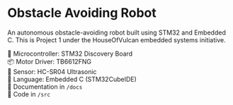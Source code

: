 # Obstacle Avoiding Robot

An autonomous obstacle-avoiding robot built using STM32 and Embedded C. This is Project 1 under the HouseOfVulcan embedded systems initiative.

🔧 Microcontroller: STM32 Discovery Board  
📦 Motor Driver: TB6612FNG  
📡 Sensor: HC-SR04 Ultrasonic  
🧠 Language: Embedded C (STM32CubeIDE)  
📁 Documentation in `/docs`  
🧪 Code in `/src`
